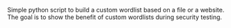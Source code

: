 Simple python script to build a custom wordlist based on a file or a website. The goal is to show the benefit of custom wordlists during security testing.
